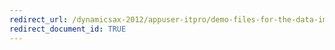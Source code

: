 ```yaml
---
redirect_url: /dynamicsax-2012/appuser-itpro/demo-files-for-the-data-import-export-framework-dixf-dmf
redirect_document_id: TRUE 
--- 
```

